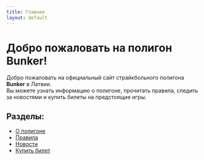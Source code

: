```yaml
---
title: Главная
layout: default
---
```


# Добро пожаловать на полигон Bunker!

Добро пожаловать на официальный сайт страйкбольного полигона **Bunker** в Латвии.  
Вы можете узнать информацию о полигоне, прочитать правила, следить за новостями и купить билеты на предстоящие игры.

## Разделы:
- [О полигоне](/about)
- [Правила](/rules)
- [Новости](/news)
- [Купить билет](/tickets)
